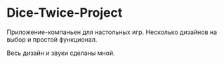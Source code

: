 # Dice-Twice-Project

Приложение-компаньен для настольных игр. Несколько дизайнов на выбор и простой функционал. 

Весь дизайн и звуки сделаны мной. 
